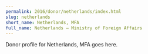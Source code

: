 ```yaml
---
permalink: 2016/donor/netherlands/index.html
slug: netherlands
short_name: Netherlands, MFA
full_name: Netherlands – Ministry of Foreign Affairs
---
```


Donor profile for Netherlands, MFA goes here.

